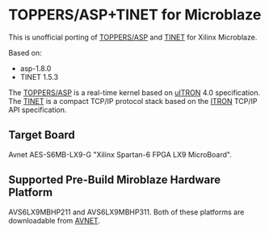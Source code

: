 TOPPERS/ASP+TINET for Microblaze
=====

This is unofficial porting of [TOPPERS/ASP][TOPPERS/ASP] and [TINET][TINET] for Xilinx Microblaze.

Based on:

 * asp-1.8.0
 * TINET 1.5.3

The [TOPPERS/ASP] is a real-time kernel based on [uITRON][ITRON] 4.0 specification.
The [TINET] is a compact TCP/IP protocol stack based on the [ITRON] TCP/IP API specification.


[TOPPERS/ASP]: http://www.toppers.jp/en/index.html
[TINET]: http://www.toppers.jp/en/tinet.html
[ITRON]: http://www.t-engine.org/

Target Board
-----

Avnet AES-S6MB-LX9-G "Xilinx Spartan-6 FPGA LX9 MicroBoard".



Supported Pre-Build Miroblaze Hardware Platform
-----

AVS6LX9MBHP211 and AVS6LX9MBHP311.
Both of these platforms are downloadable from [AVNET][AVNET].

[AVNET]: http://www.em.avnet.com/en-us/design/drc/Pages/Xilinx-Spartan-6-FPGA-LX9-MicroBoard.aspx


